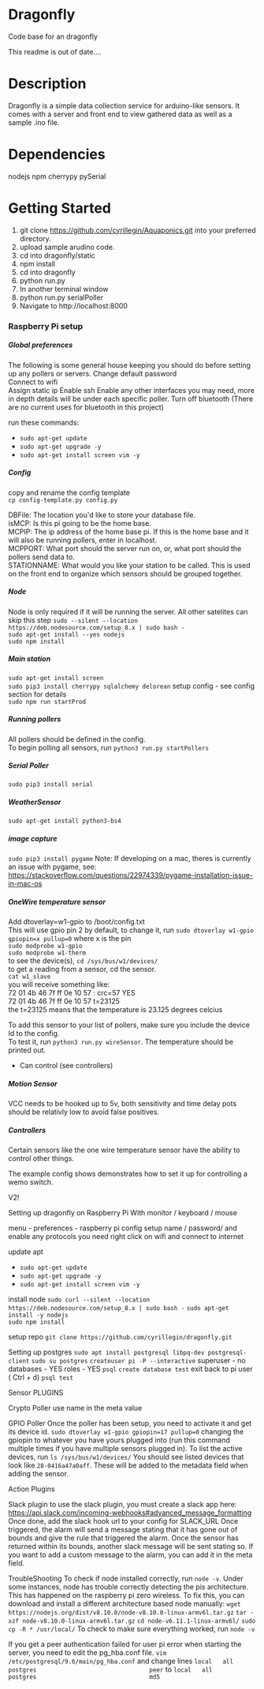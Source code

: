 # Dragonfly
Code base for an dragonfly

This readme is out of date....

# Description
Dragonfly is a simple data collection service for arduino-like
sensors. It comes with a server and front end to view gathered
data as well as a sample .ino file.

# Dependencies
nodejs
npm
cherrypy
pySerial

# Getting Started
1. git clone https://github.com/cyrillegin/Aquaponics.git into your preferred directory.
2. upload sample arudino code.
3. cd into dragonfly/static
4. npm install
5. cd into dragonfly
6. python run.py
7. In another terminal window
8. python run.py serialPoller
9. Navigate to http://localhost:8000


### Raspberry Pi setup

##### Global preferences  
The following is some general house keeping you should do before setting up any pollers or servers.
Change default password  
Connect to wifi  
Assign static ip
Enable ssh
Enable any other interfaces you may need, more in depth details will be under each specific poller.
Turn off bluetooth (There are no current uses for bluetooth in this project)

run these commands:
* `sudo apt-get update`
* `sudo apt-get upgrade -y`
* `sudo apt-get install screen vim -y`


##### Config
copy and rename the config template  
`cp config-template.py config.py`

DBFile: The location you'd like to store your database file.   
isMCP: Is this pi going to be the home base.  
MCPIP: The ip address of the home base pi. If this is the home base and it will also be running pollers, enter in localhost.  
MCPPORT: What port should the server run on, or, what port should the pollers send data to.  
STATIONNAME: What would you like your station to be called. This is used on the front end to organize which sensors should be grouped together.  

##### Node
Node is only required if it will be running the server. All other satelites can skip this step
`sudo --silent --location https://deb.nodesource.com/setup_8.x | sudo bash -`  
`sudo apt-get install --yes nodejs`  
`sudo npm install`

##### Main station
`sudo apt-get install screen`  
`sudo pip3 install cherrypy sqlalchemy delorean` 
setup config - see config section for details  
`sudo npm run startProd`  

##### Running pollers
All pollers should be defined in the config.  
To begin polling all sensors, run `python3 run.py startPollers`


##### Serial Poller
`sudo pip3 install serial`  

##### WeatherSensor  
`sudo apt-get install python3-bs4`

##### image capture
`sudo pip3 install pygame`
Note: If developing on a mac, theres is currently an issue with pygame, see: https://stackoverflow.com/questions/22974339/pygame-installation-issue-in-mac-os


##### OneWire temperature sensor
Add dtoverlay=w1-gpio to /boot/config.txt  
This will use gpio pin 2 by default, to change it, run `sudo dtoverlay w1-gpio gpiopin=x pullup=0` where x is the pin  
`sudo modprobe w1-gpio`  
`sudo modprobe w1-therm`  
to see the device(s), `cd /sys/bus/w1/devices/`  
to get a reading from a sensor, cd the sensor.  
`cat w1_slave`  
you will receive something like:  
72 01 4b 46 7f ff 0e 10 57 : crc=57 YES  
72 01 4b 46 7f ff 0e 10 57 t=23125  
the t=23125 means that the temperature is 23.125 degrees celcius  

To add this sensor to your list of pollers, make sure you include the device Id to the config.  
To test it, run `python3 run.py wireSensor`. The temperature should be printed out.  
* Can control (see controllers)  


##### Motion Sensor
VCC needs to be hooked up to 5v, both sensitivity and time delay pots should be relativly low to avoid false positives.  


##### Controllers
Certain sensors like the one wire temperature sensor have the ability to control other things.  

The example config shows demonstrates how to set it up for controlling a wemo switch.





V2!


Setting up dragonfly on Raspberry Pi
With monitor / keyboard / mouse

menu - preferences - raspberry pi config
setup name / password/ and enable any protocols you need
right click on wifi and connect to internet

update apt
* `sudo apt-get update`
* `sudo apt-get upgrade -y`
* `sudo apt-get install screen vim -y`

install node
`sudo curl --silent --location https://deb.nodesource.com/setup_8.x | sudo bash -`
`sudo apt-get install -y nodejs`  
`sudo npm install`

setup repo
`git clone https://github.com/cyrillegin/dragonfly.git`

Setting up postgres
`sudo apt install postgresql libpq-dev postgresql-client`
`sudo su postgres`
`createuser pi -P --interactive`
  superuser - no
  databases - YES
  roles - YES
`psql`
`create database test`
exit back to pi user ( Ctrl + d)
`psql test`


Sensor PLUGINS

Crypto Poller
use name in the meta value

GPIO Poller
Once the poller has been setup, you need to activate it and get its device id.
`sudo dtoverlay w1-gpio gpiopin=17 pullup=0`
changing the gpiopin to whatever you have yours plugged into (run this command multiple times if you have multiple sensors plugged in).
To list the active devices, run
`ls /sys/bus/w1/devices/`
You should see listed devices that look like `28-0416a47a0aff`. These will be added to the metadata field when adding the sensor.



Action Plugins

Slack plugin
to use the slack plugin, you must create a slack app here: https://api.slack.com/incoming-webhooks#advanced_message_formatting
Once done, add the slack hook url to your config for SLACK_URL
Once triggered, the alarm will send a message stating that it has gone out of bounds and give the rule that
triggered the alarm. Once the sensor has returned within its bounds, another slack message will be sent stating so.
If you want to add a custom message to the alarm, you can add it in the meta field.


TroubleShooting
To check if node installed correctly, run `node -v`. Under some instances, node has trouble correctly detecting the pis architecture. This has happened on the raspberry pi zero wireless. To fix this, you can download and install a different architecture based node manually:
`wget https://nodejs.org/dist/v8.10.0/node-v8.10.0-linux-armv6l.tar.gz`
`tar -xzf node-v8.10.0-linux-armv6l.tar.gz`
`cd node-v6.11.1-linux-armv6l/`
`sudo cp -R * /usr/local/`
To check to make sure everything worked, run `node -v`


If you get a peer authentication failed for user pi error when starting the server, you need to edit the pg_hba.conf file.
`vim /etc/postgresql/9.6/main/pg_hba.conf`
and change lines 
`local   all             postgres                                peer`
to
`local   all             postgres                                md5`
